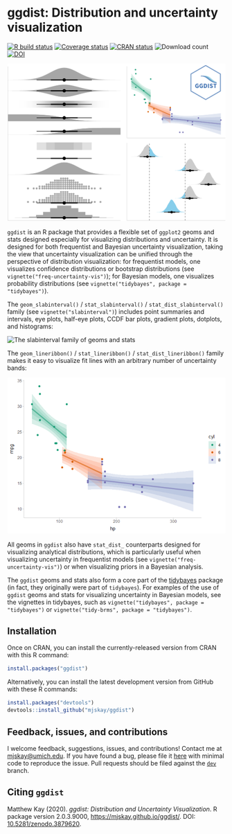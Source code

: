 
# ggdist: Distribution and uncertainty visualization

[![R build
status](https://github.com/mjskay/ggdist/workflows/R-CMD-check/badge.svg)](https://github.com/mjskay/ggdist/actions)
[![Coverage
status](https://codecov.io/gh/mjskay/ggdist/branch/master/graph/badge.svg)](https://codecov.io/github/mjskay/ggdist?branch=master)
[![CRAN
status](http://www.r-pkg.org/badges/version/ggdist)](https://cran.r-project.org/package=ggdist)
![Download count](https://cranlogs.r-pkg.org/badges/last-month/ggdist)
[![DOI](https://zenodo.org/badge/DOI/10.5281/zenodo.3879621.svg)](https://doi.org/10.5281/zenodo.3879621)

![Preview of ggdist plots](man/figures/preview.png)

`ggdist` is an R package that provides a flexible set of `ggplot2` geoms
and stats designed especially for visualizing distributions and
uncertainty. It is designed for both frequentist and Bayesian
uncertainty visualization, taking the view that uncertainty
visualization can be unified through the perspective of distribution
visualization: for frequentist models, one visualizes confidence
distributions or bootstrap distributions (see
`vignette("freq-uncertainty-vis")`); for Bayesian models, one visualizes
probability distributions (see `vignette("tidybayes", package =
"tidybayes")`).

The `geom_slabinterval()` / `stat_slabinterval()` /
`stat_dist_slabinterval()` family (see `vignette("slabinterval")`)
includes point summaries and intervals, eye plots, half-eye plots, CCDF
bar plots, gradient plots, dotplots, and histograms:

![The slabinterval family of geoms and
stats](man/figures/slabinterval_family.png)

The `geom_lineribbon()` / `stat_lineribbon()` / `stat_dist_lineribbon()`
family makes it easy to visualize fit lines with an arbitrary number of
uncertainty bands:

![](man/figures/README/lineribbon-1.png)<!-- -->

All geoms in `ggdist` also have `stat_dist_` counterparts designed for
visualizing analytical distributions, which is particularly useful when
visualizing uncertainty in frequentist models (see
`vignette("freq-uncertainty-vis")`) or when visualizing priors in a
Bayesian analysis.

The `ggdist` geoms and stats also form a core part of the
[tidybayes](http://mjskay.github.io/tidybayes/) package (in fact, they
originally were part of `tidybayes`). For examples of the use of
`ggdist` geoms and stats for visualizing uncertainty in Bayesian models,
see the vignettes in tidybayes, such as `vignette("tidybayes", package =
"tidybayes")` or `vignette("tidy-brms", package = "tidybayes")`.

## Installation

Once on CRAN, you can install the currently-released version from CRAN
with this R command:

``` r
install.packages("ggdist")
```

Alternatively, you can install the latest development version from
GitHub with these R commands:

``` r
install.packages("devtools")
devtools::install_github("mjskay/ggdist")
```

## Feedback, issues, and contributions

I welcome feedback, suggestions, issues, and contributions\! Contact me
at <mjskay@umich.edu>. If you have found a bug, please file it
[here](https://github.com/mjskay/ggdist/issues/new) with minimal code to
reproduce the issue. Pull requests should be filed against the
[`dev`](https://github.com/mjskay/ggdist/tree/dev) branch.

## Citing `ggdist`

Matthew Kay (2020). *ggdist: Distribution and Uncertainty
Visualization*. R package version 2.0.3.9000,
<https://mjskay.github.io/ggdist/>. DOI:
[10.5281/zenodo.3879620](https://doi.org/10.5281/zenodo.3879620).

